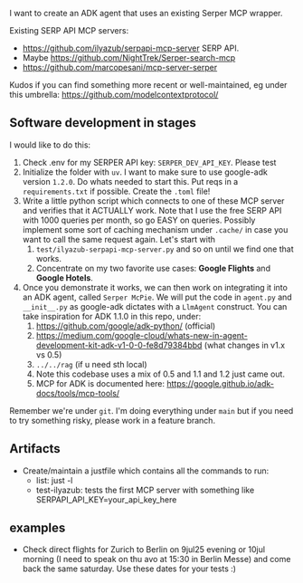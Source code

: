 I want to create an ADK agent that uses an existing Serper MCP wrapper.

Existing SERP API MCP servers:

* https://github.com/ilyazub/serpapi-mcp-server SERP API.
* Maybe https://github.com/NightTrek/Serper-search-mcp
* https://github.com/marcopesani/mcp-server-serper

Kudos if you can find something more recent or well-maintained, eg under this umbrella: https://github.com/modelcontextprotocol/

## Software development in stages

I would like to do this:

1. Check .env for my SERPER API key: `SERPER_DEV_API_KEY`. Please test
2. Initialize the folder with `uv`. I want to make sure to use google-adk version `1.2.0`. Do whats needed to start this. Put reqs in a `requirements.txt` if possible. Create the `.toml` file!
3. Write a little python script which connects to one of these MCP server and verifies that it ACTUALLY work. Note that I use the free SERP API with 1000 queries per month, so go EASY on queries. Possibly implement some sort of caching mechanism under `.cache/` in case you want to call the same request again. Let's start with
   1.  `test/ilyazub-serpapi-mcp-server.py` and so on until we find one that works.
   2.  Concentrate on my two favorite use cases: **Google Flights** and **Google Hotels**.
4. Once you demonstrate it works, we can then work on integrating it into an ADK agent, called `Serper McPie`. We will put the code in `agent.py` and `__init__.py` as google-adk dictates with a `LlmAgent` construct.  You can take inspiration for ADK 1.1.0 in this repo, under:
   1. https://github.com/google/adk-python/ (official)
   2. https://medium.com/google-cloud/whats-new-in-agent-development-kit-adk-v1-0-0-fe8d79384bbd (what changes in v1.x vs 0.5)
   3. `../../rag` (if u need sth local)
   4. Note this codebase uses a mix of 0.5 and 1.1 and 1.2 just came out.
   5. MCP for ADK is documented here: https://google.github.io/adk-docs/tools/mcp-tools/

Remember we're under `git`. I'm  doing everything under `main` but if you need to try something risky, please work in a feature branch.
## Artifacts

* Create/maintain a justfile which contains all the commands to run:
  * list: just -l
  * test-ilyazub: tests the first MCP server with something like SERPAPI_API_KEY=your_api_key_here

## examples

* Check direct flights for Zurich to Berlin on 9jul25 evening or 10jul morning (I need to speak on thu avo at 15:30 in Berlin Messe) and come back the same saturday. Use these dates for your tests :)
